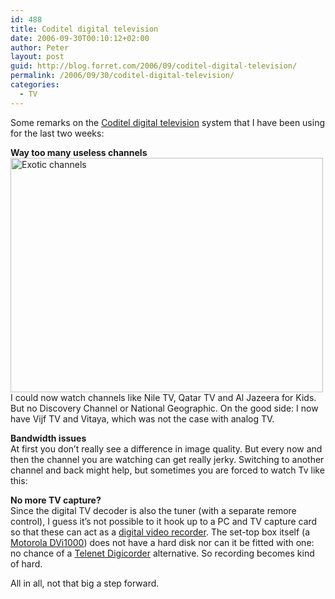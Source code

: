 ```yaml
---
id: 488
title: Coditel digital television
date: 2006-09-30T00:10:12+02:00
author: Peter
layout: post
guid: http://blog.forret.com/2006/09/coditel-digital-television/
permalink: /2006/09/30/coditel-digital-television/
categories:
  - TV
---
```

Some remarks on the [Coditel digital television](http://www.coditel.be/index.php?mpage=tv-offre) system that I have been using for the last two weeks:

**Way too many useless channels**  
[<img  src="http://static.flickr.com/92/255896735_3e99741187.jpg" width="500" height="375" alt="Exotic channels" />](http://www.flickr.com/photos/pforret/255896735/ "Photo Sharing")  
I could now watch channels like Nile TV, Qatar TV and Al Jazeera for Kids. But no Discovery Channel or National Geographic. On the good side: I now have Vijf TV and Vitaya, which was not the case with analog TV.  
<!--more-->

  
**Bandwidth issues**  
At first you don&#8217;t really see a difference in image quality. But every now and then the channel you are watching can get really jerky. Switching to another channel and back might help, but sometimes you are forced to watch Tv like this:  


**No more TV capture?**  
Since the digital TV decoder is also the tuner (with a separate remore control), I guess it&#8217;s not possible to it hook up to a PC and TV capture card so that these can act as a [digital video recorder](http://en.wikipedia.org/wiki/Digital_video_recorder). The set-top box itself (a [Motorola DVi1000](http://broadband.motorola.com/catalog/productdetail.asp?ProductID=251)) does not have a hard disk nor can it be fitted with one: no chance of a [Telenet Digicorder](http://televisie.telenet.be/nl/wat_nodig/hardware/hardware.html) alternative. So recording becomes kind of hard.

All in all, not that big a step forward.